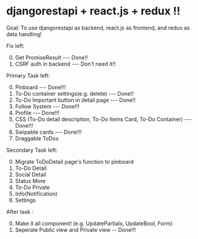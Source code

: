 # djangorestapi + react.js + redux !!

Goal: To use djangorestapi as backend, react.js as frontend, and redux as data handling!

Fix left:

0. Get PromiseResult --- Done!!
1. CSRF auth in backend --- Don't need it!!

Primary Task left:

0. Pinboard --- Done!!!
1. To-Do container settings(e.g. delete) --- Done!!
2. To-Do Important button in detail page --- Done!!
3. Follow System --- Done!!!
4. Profile --- Done!!!
5. CSS (To-Do detail description, To-Do Items Card, To-Do Container) --- Done!!!
6. Swipable cards --- Done!!!
7. Draggable ToDos

Secondary Task left:

0. Migrate ToDoDetail page's function to pinboard
1. To-Do Detail
2. Social Detail
3. Status More
4. To-Do Private
5. Info(Notification)
6. Settings

After task :

0. Make it all component! (e.g. UpdatePartials, UpdateBool, Form)
1. Seperate Public view and Private view -- Done!!!
